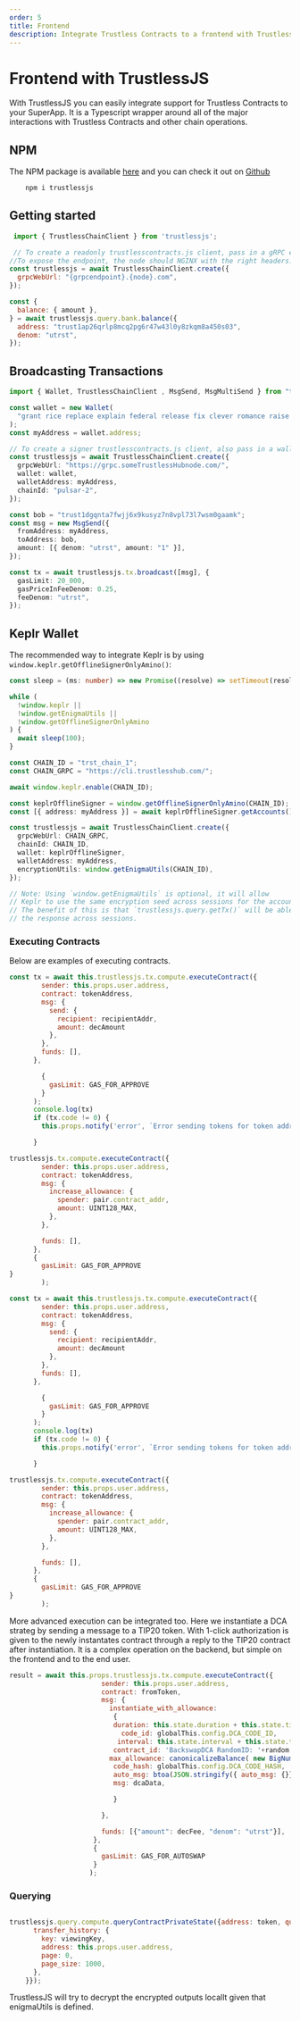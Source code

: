 ```yaml
---
order: 5
title: Frontend
description: Integrate Trustless Contracts to a frontend with TrustlessJS
---
```


# Frontend with TrustlessJS

With TrustlessJS you can easily integrate support for Trustless Contracts to your SuperApp.
It is a Typescript wrapper around all of the major interactions with Trustless Contracts and other chain operations.



## NPM

The NPM package is available [here](https://www.npmjs.com/package/trustlessjs) and you can check it out on [Github](https://github.com/danieljdd/TrustlessJS) 

```bash
    npm i trustlessjs
```

## Getting started


``` javascript
 import { TrustlessChainClient } from 'trustlessjs';

 // To create a readonly trustlesscontracts.js client, pass in a gRPC endpoint. 
//To expose the endpoint, the node should NGINX with the right headers. Preflight should include x-grpc-web and content-type, as well as the allow-orgin from header to be [*] or point to the app url.
const trustlessjs = await TrustlessChainClient.create({
  grpcWebUrl: "{grpcendpoint}.{node}.com",
});

const {
  balance: { amount },
} = await trustlessjs.query.bank.balance({
  address: "trust1ap26qrlp8mcq2pg6r47w43l0y8zkqm8a450s03",
  denom: "utrst",
});
```


## Broadcasting Transactions

```ts
import { Wallet, TrustlessChainClient , MsgSend, MsgMultiSend } from "trustlessjs";

const wallet = new Wallet(
  "grant rice replace explain federal release fix clever romance raise often wild taxi quarter soccer fiber love must tape steak together observe swap guitar",
);
const myAddress = wallet.address;

// To create a signer trustlesscontracts.js client, also pass in a wallet
const trustlessjs = await TrustlessChainClient.create({
  grpcWebUrl: "https://grpc.someTrustlessHubnode.com/",
  wallet: wallet,
  walletAddress: myAddress,
  chainId: "pulsar-2",
});

const bob = "trust1dgqnta7fwjj6x9kusyz7n8vpl73l7wsm0gaamk";
const msg = new MsgSend({
  fromAddress: myAddress,
  toAddress: bob,
  amount: [{ denom: "utrst", amount: "1" }],
});

const tx = await trustlessjs.tx.broadcast([msg], {
  gasLimit: 20_000,
  gasPriceInFeeDenom: 0.25,
  feeDenom: "utrst",
});
```

## Keplr Wallet

The recommended way to integrate Keplr is by using `window.keplr.getOfflineSignerOnlyAmino()`:

```ts
const sleep = (ms: number) => new Promise((resolve) => setTimeout(resolve, ms));

while (
  !window.keplr ||
  !window.getEnigmaUtils ||
  !window.getOfflineSignerOnlyAmino
) {
  await sleep(100);
}

const CHAIN_ID = "trst_chain_1";
const CHAIN_GRPC = "https://cli.trustlesshub.com/";

await window.keplr.enable(CHAIN_ID);

const keplrOfflineSigner = window.getOfflineSignerOnlyAmino(CHAIN_ID);
const [{ address: myAddress }] = await keplrOfflineSigner.getAccounts();

const trustlessjs = await TrustlessChainClient.create({
  grpcWebUrl: CHAIN_GRPC,
  chainId: CHAIN_ID,
  wallet: keplrOfflineSigner,
  walletAddress: myAddress,
  encryptionUtils: window.getEnigmaUtils(CHAIN_ID),
});

// Note: Using `window.getEnigmaUtils` is optional, it will allow
// Keplr to use the same encryption seed across sessions for the account.
// The benefit of this is that `trustlessjs.query.getTx()` will be able to decrypt
// the response across sessions.
```

### Executing Contracts

Below are examples of executing contracts. 

``` javascript
const tx = await this.trustlessjs.tx.compute.executeContract({
        sender: this.props.user.address,
        contract: tokenAddress,
        msg: {
          send: {
            recipient: recipientAddr,
            amount: decAmount
          },
        },
        funds: [],
      },

        {
          gasLimit: GAS_FOR_APPROVE
        }
      );
      console.log(tx)
      if (tx.code != 0) {
        this.props.notify('error', `Error sending tokens for token address ${tokenAddress}: ${tx.rawLog}`);

      }

trustlessjs.tx.compute.executeContract({
        sender: this.props.user.address,
        contract: tokenAddress,
        msg: {
          increase_allowance: {
            spender: pair.contract_addr,
            amount: UINT128_MAX,
          },
        },

        funds: [],
      },
      {
        gasLimit: GAS_FOR_APPROVE
}
        );
```



``` javascript
const tx = await this.trustlessjs.tx.compute.executeContract({
        sender: this.props.user.address,
        contract: tokenAddress,
        msg: {
          send: {
            recipient: recipientAddr,
            amount: decAmount
          },
        },
        funds: [],
      },

        {
          gasLimit: GAS_FOR_APPROVE
        }
      );
      console.log(tx)
      if (tx.code != 0) {
        this.props.notify('error', `Error sending tokens for token address ${tokenAddress}: ${tx.rawLog}`);

      }

trustlessjs.tx.compute.executeContract({
        sender: this.props.user.address,
        contract: tokenAddress,
        msg: {
          increase_allowance: {
            spender: pair.contract_addr,
            amount: UINT128_MAX,
          },
        },

        funds: [],
      },
      {
        gasLimit: GAS_FOR_APPROVE
}
        );
```


More advanced execution can be integrated too. Here we instantiate a DCA strateg by sending a message to a TIP20 token. With 1-click authorization is given to the newly instantates contract through a reply to the TIP20 contract after instantiation. It is a complex operation on the backend, but simple on the frontend and to the end user.

``` javascript
result = await this.props.trustlessjs.tx.compute.executeContract({
                       sender: this.props.user.address,
                       contract: fromToken,
                       msg: {
                         instantiate_with_allowance:
                          {
                          duration: this.state.duration + this.state.time,
                            code_id: globalThis.config.DCA_CODE_ID,
                           interval: this.state.interval + this.state.timeI,
                          contract_id: 'BackswapDCA RandomID: '+random.toString(),
                         max_allowance: canonicalizeBalance( new BigNumber(this.state.maxAllowance), fromDecimals ).toNumber().toString(),
                          code_hash: globalThis.config.DCA_CODE_HASH,
                          auto_msg: btoa(JSON.stringify({ auto_msg: {}})),
                          msg: dcaData,

                          }

                       },

                       funds: [{"amount": decFee, "denom": "utrst"}],
                     },
                     {
                       gasLimit: GAS_FOR_AUTOSWAP
                     }
                    );

```


### Querying

``` javascript

trustlessjs.query.compute.queryContractPrivateState({address: token, query: {
      transfer_history: {
        key: viewingKey,
        address: this.props.user.address,
        page: 0,
        page_size: 1000,
      },
    }});
```

TrustlessJS will try to decrypt the encrypted outputs locallt given that enigmaUtils is defined. 

